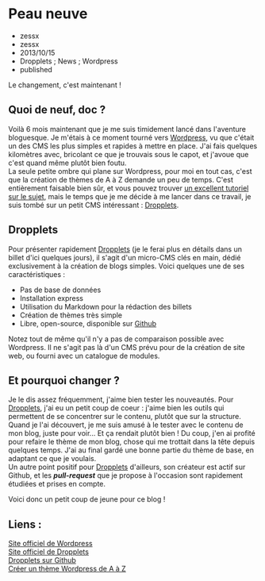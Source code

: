 # Peau neuve
- zessx
- zessx
- 2013/10/15
- Dropplets ; News ; Wordpress
- published

Le changement, c'est maintenant !

## Quoi de neuf, doc ?

Voilà 6 mois maintenant que je me suis timidement lancé dans l'aventure bloguesque. Je m'étais à ce moment tourné vers [Wordpress](http://fr.wordpress.org/), vu que c'était un des CMS les plus simples et rapides à mettre en place. J'ai fais quelques kilomètres avec, bricolant ce que je trouvais sous le capot, et j'avoue que c'est quand même plutôt bien foutu.   
La seule petite ombre qui plane sur Wordpress, pour moi en tout cas, c'est que la création de thèmes de A à Z demande un peu de temps. C'est entièrement faisable bien sûr, et vous pouvez trouver [un excellent tutoriel sur le sujet](http://wordpress.bbxdesign.com/), mais le temps que je me décide à me lancer dans ce travail, je suis tombé sur un petit CMS intéressant : [Dropplets](http://dropplets.com/).

## Dropplets

Pour présenter rapidement [Dropplets](http://dropplets.com/) (je le ferai plus en détails dans un billet d'ici quelques jours), il s'agit d'un micro-CMS clés en main, dédié exclusivement à la création de blogs simples. Voici quelques une de ses caractéristiques :

* Pas de base de données
* Installation express
* Utilisation du Markdown pour la rédaction des billets
* Création de thèmes très simple
* Libre, open-source, disponible sur [Github](https://github.com/circa75/dropplets)

Notez tout de même qu'il n'y a pas de comparaison possible avec Wordpress. Il ne s'agit pas là d'un CMS prévu pour de la création de site web, ou fourni avec un catalogue de modules.

## Et pourquoi changer ?

Je le dis assez fréquemment, j'aime bien tester les nouveautés. Pour [Dropplets](http://dropplets.com/), j'ai eu un petit coup de coeur : j'aime bien les outils qui permettent de se concentrer sur le contenu, plutôt que sur la structure.   
Quand je l'ai découvert, je me suis amusé à le tester avec le contenu de mon blog, juste pour voir... Et ça rendait plutôt bien ! Du coup, j'en ai profité pour refaire le thème de mon blog, chose qui me trottait dans la tête depuis quelques temps. J'ai au final gardé une bonne partie du thème de base, en adaptant ce que je voulais.   
Un autre point positif pour [Dropplets](http://dropplets.com/) d'ailleurs, son créateur est actif sur Github, et les ***pull-request*** que je propose à l'occasion sont rapidement étudiées et prises en compte.

Voici donc un petit coup de jeune pour ce blog !

## Liens :
[Site officiel de Wordpress](http://fr.wordpress.org/)   
[Site officiel de Dropplets](http://dropplets.com/)   
[Dropplets sur Github](https://github.com/circa75/dropplets)   
[Créer un thème Wordpress de A à Z](http://wordpress.bbxdesign.com/)    